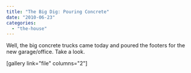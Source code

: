 ```yaml
---
title: "The Big Dig: Pouring Concrete"
date: "2010-06-23"
categories: 
  - "the-house"
---
```


Well, the big concrete trucks came today and poured the footers for the new garage/office. Take a look.

\[gallery link="file" columns="2"\]

